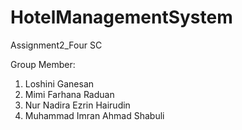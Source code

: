 # HotelManagementSystem
Assignment2_Four SC

Group Member:
1. Loshini Ganesan
2. Mimi Farhana Raduan
3. Nur Nadira Ezrin Hairudin
4. Muhammad Imran Ahmad Shabuli
